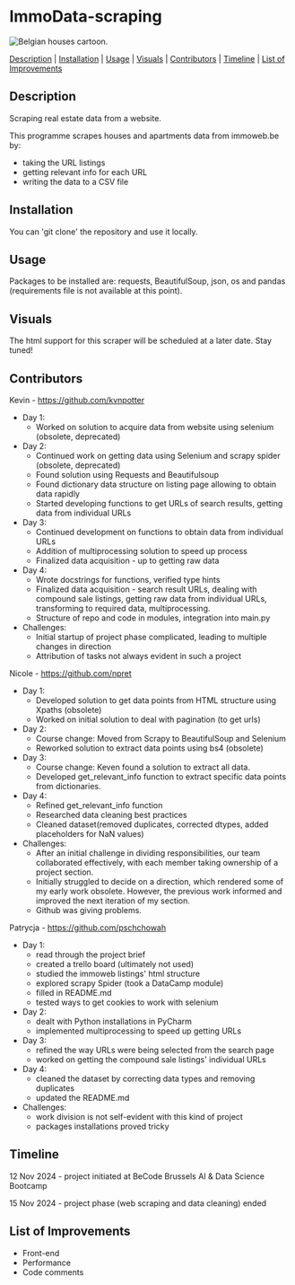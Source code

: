 # **ImmoData-scraping**

![Belgian houses cartoon.](https://www.shutterstock.com/image-vector/seamless-border-cute-retro-houses-600nw-1111423082.jpg)

[Description](#Description)     |       [Installation](#Installation)    |       [Usage](#Usage)    |       [Visuals](#Visuals)     |       [Contributors](#Contributors)    |      [Timeline](#Timeline)       |       [List of Improvements](#list-of-improvements)  

## **Description**
Scraping real estate data from a website.

This programme scrapes houses and apartments data from immoweb.be by: 
- taking the URL listings
- getting relevant info for each URL
- writing the data to a CSV file

## **Installation**
You can 'git clone' the repository and use it locally.

## **Usage**
Packages to be installed are: requests, BeautifulSoup, json, os and pandas (requirements file is not available at this point).

## **Visuals**
The html support for this scraper will be scheduled at a later date. Stay tuned!

## **Contributors**
Kevin - https://github.com/kvnpotter
- Day 1: 
  - Worked on solution to acquire data from website using selenium (obsolete, deprecated)
- Day 2:
  - Continued work on getting data using Selenium and scrapy spider (obsolete, deprecated)
  - Found solution using Requests and Beautifulsoup
  - Found dictionary data structure on listing page allowing to obtain data rapidly
  - Started developing functions to get URLs of search results, getting data from individual URLs
- Day 3:
  - Continued development on functions to obtain data from individual URLs
  - Addition of multiprocessing solution to speed up process
  - Finalized data acquisition - up to getting raw data
- Day 4:
  - Wrote docstrings for functions, verified type hints
  - Finalized data acquisition - search result URLs, dealing with compound sale listings, getting raw data from individual URLs, transforming to required data, multiprocessing.
  - Structure of repo and code in modules, integration into main.py
- Challenges:
  - Initial startup of project phase complicated, leading to multiple changes in direction
  - Attribution of tasks not always evident in such a project

Nicole - https://github.com/npret
- Day 1: 
  - Developed solution to get data points from HTML structure using Xpaths (obsolete)
  - Worked on initial solution to deal with pagination (to get urls)
- Day 2:
  - Course change: Moved from Scrapy to BeautifulSoup and Selenium
  - Reworked solution to extract data points using bs4 (obsolete)
- Day 3:
  - Course change: Keven found a solution to extract all data.
  - Developed get_relevant_info function to extract specific data points from dictionaries.
- Day 4: 
  - Refined get_relevant_info function
  - Researched data cleaning best practices
  - Cleaned dataset(removed duplicates, corrected dtypes, added placeholders for NaN values)
- Challenges:
  - After an initial challenge in dividing responsibilities, our team collaborated effectively, with each member taking ownership of a project section.
  - Initially struggled to decide on a direction, which rendered some of my early work obsolete. However, the previous work informed and improved the next iteration of my section.
  - Github was giving problems.

Patrycja - https://github.com/pschchowah
- Day 1: 
  - read through the project brief 
  - created a trello board (ultimately not used)
  - studied the immoweb listings' html structure
  - explored scrapy Spider (took a DataCamp module)
  - filled in README.md
  - tested ways to get cookies to work with selenium
- Day 2:
  - dealt with Python installations in PyCharm
  - implemented multiprocessing to speed up getting URLs
- Day 3:
  - refined the way URLs were being selected from the search page
  - worked on getting the compound sale listings' individual URLs
- Day 4: 
  - cleaned the dataset by correcting data types and removing duplicates 
  - updated the README.md
- Challenges:
  - work division is not self-evident with this kind of project
  - packages installations proved tricky

## **Timeline**
12 Nov 2024 - project initiated at BeCode Brussels AI & Data Science Bootcamp

15 Nov 2024 - project phase (web scraping and data cleaning) ended


## **List of Improvements**
- Front-end
- Performance
- Code comments
